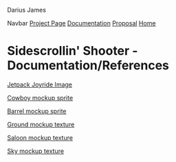 Darius James

Navbar
[Project Page](project.html)
[Documentation](documentation.html)
[Proposal](proposal.html)
[Home](index.html)



# Sidescrollin' Shooter - Documentation/References

[Jetpack Joyride Image](https://halfbrick.com/our-games/jetpack-joyride/)

[Cowboy mockup sprite](https://opengameart.org/content/cowboy)

[Barrel mockup sprite](https://opengameart.org/content/pixel-barrel)

[Ground mockup texture](https://opengameart.org/content/2d-platform-ground-stone-tiles)

[Saloon mockup texture](https://www.dreamstime.com/royalty-free-stock-photos-western-saloon-vector-building-wild-west-image37246968)

[Sky mockup texture](https://opengameart.org/content/sky-background)
